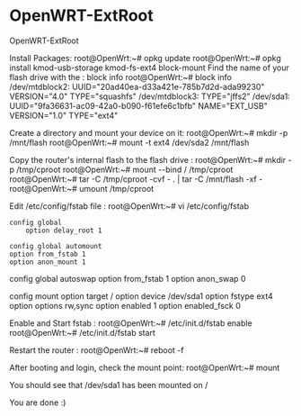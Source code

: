 # OpenWRT-ExtRoot
OpenWRT-ExtRoot

Install Packages:
root@OpenWrt:~# opkg update
root@OpenWrt:~# opkg install kmod-usb-storage kmod-fs-ext4 block-mount
Find the name of your flash drive with the : block info
root@OpenWrt:~# block info
/dev/mtdblock2: UUID="20ad40ea-d33a421e-785b7d2d-ada99230" VERSION="4.0" TYPE="squashfs" /dev/mtdblock3: TYPE="jffs2"
/dev/sda1: UUID="9fa36631-ac09-42a0-b090-f61efe6c1bfb" NAME="EXT_USB" VERSION="1.0" TYPE="ext4" 

Create a directory and mount your device on it:
root@OpenWrt:~# mkdir -p /mnt/flash
root@OpenWrt:~# mount -t ext4 /dev/sda2 /mnt/flash

Copy the router's internal flash to the flash drive :
root@OpenWrt:~# mkdir -p /tmp/cproot
root@OpenWrt:~# mount --bind / /tmp/cproot
root@OpenWrt:~# tar -C /tmp/cproot -cvf - . | tar -C /mnt/flash -xf -
root@OpenWrt:~# umount /tmp/cproot

Edit /etc/config/fstab file :
root@OpenWrt:~# vi /etc/config/fstab

	config global
		option delay_root 1

	config global automount
	option from_fstab 1
	option anon_mount 1

config global autoswap
  option from_fstab 1
  option anon_swap 0

config mount
  option target   /
  option device   /dev/sda1
  option fstype   ext4
  option options  rw,sync
  option enabled  1
  option enabled_fsck 0

Enable and Start fstab : 
root@OpenWrt:~# /etc/init.d/fstab enable
root@OpenWrt:~# /etc/init.d/fstab start

Restart the router : 
root@OpenWrt:~# reboot -f

After booting and login, check the mount point: 
root@OpenWrt:~# mount

You should see that /dev/sda1 has been mounted on /

You are done :) 